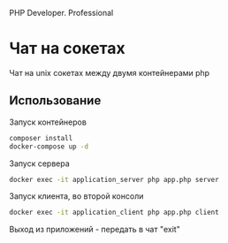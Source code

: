 PHP Developer. Professional

# Чат на сокетах

Чат на unix сокетах между двумя контейнерами php

## Использование

Запуск контейнеров
```cmd
composer install
docker-compose up -d
```

Запуск сервера
```cmd
docker exec -it application_server php app.php server
```

Запуск клиента, во второй консоли
```cmd
docker exec -it application_client php app.php client
```

Выход из приложений - передать в чат "exit"